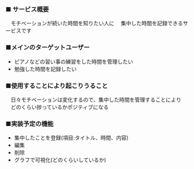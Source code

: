 ### ■ サービス概要

　モチベーションが続いた時間を知りたい人に
　集中した時間を記録できるサービスです

### ■メインのターゲットユーザー
  - ピアノなどの習い事の練習をした時間を管理したい
  - 勉強した時間を記録したい

### ■使用することにより起こりうること
　日々モチベーションは変化するので、集中した時間を管理することにより
　どのくらい捗っているかポジティブになる

### ■実装予定の機能
  - 集中したことを登録(項目:タイトル、時間、内容)
  - 編集
  - 削除
  - グラフで可視化(どのくらいしているか)